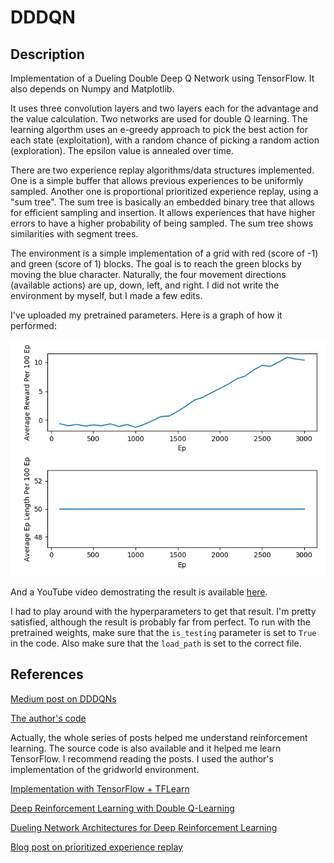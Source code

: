 # DDDQN
## Description
Implementation of a Dueling Double Deep Q Network using TensorFlow. It also depends on Numpy and Matplotlib.

It uses three convolution layers and two layers each for the advantage and the value calculation. Two networks are used for double Q learning. The learning algorthm uses an e-greedy approach to pick the best action for each state (exploitation), with a random chance of picking a random action (exploration). The epsilon value is annealed over time.

There are two experience replay algorithms/data structures implemented. One is a simple buffer that allows previous experiences to be uniformly sampled. Another one is proportional prioritized experience replay, using a "sum tree". The sum tree is basically an embedded binary tree that allows for efficient sampling and insertion. It allows experiences that have higher errors to have a higher probability of being sampled. The sum tree shows similarities with segment trees.

The environment is a simple implementation of a grid with red (score of -1) and green (score of 1) blocks. The goal is to reach the green blocks by moving the blue character. Naturally, the four movement directions (available actions) are up, down, left, and right. I did not write the environment by myself, but I made a few edits.

I've uploaded my pretrained parameters. Here is a graph of how it performed:

![Graph](dddqn_saves_priority/dddqn_train_result.png "Training results.")

And a YouTube video demostrating the result is available [here](https://www.youtube.com/watch?v=l0HVuekufnI).

I had to play around with the hyperparameters to get that result. I'm pretty satisfied, although the result is probably far from perfect. To run with the pretrained weights, make sure that the `is_testing` parameter is set to `True` in the code. Also make sure that the `load_path` is set to the correct file.

## References
[Medium post on DDDQNs](https://medium.com/@awjuliani/simple-reinforcement-learning-with-tensorflow-part-4-deep-q-networks-and-beyond-8438a3e2b8df)

[The author's code](https://github.com/awjuliani/DeepRL-Agents)

Actually, the whole series of posts helped me understand reinforcement learning. The source code is also available and it helped me learn TensorFlow. I recommend reading the posts. I used the author's implementation of the gridworld environment.

[Implementation with TensorFlow + TFLearn](https://github.com/gokhanettin/dddqn-tf)

[Deep Reinforcement Learning with Double Q-Learning](https://arxiv.org/pdf/1509.06461v3.pdf)

[Dueling Network Architectures for Deep Reinforcement Learning](https://arxiv.org/pdf/1511.06581.pdf)

[Blog post on prioritized experience replay](https://jaromiru.com/2016/11/07/lets-make-a-dqn-double-learning-and-prioritized-experience-replay/)
